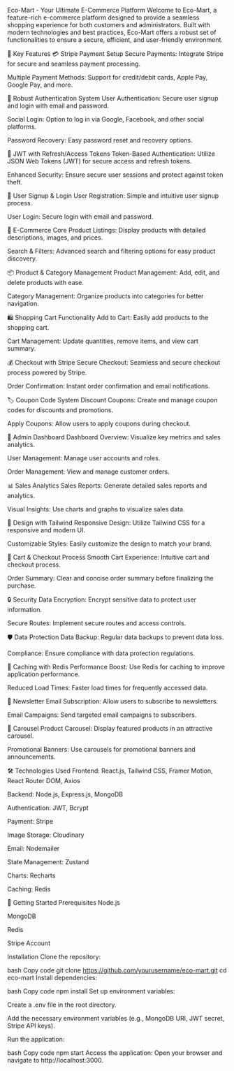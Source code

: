 Eco-Mart - Your Ultimate E-Commerce Platform
Welcome to Eco-Mart, a feature-rich e-commerce platform designed to provide a seamless shopping experience for both customers and administrators. Built with modern technologies and best practices, Eco-Mart offers a robust set of functionalities to ensure a secure, efficient, and user-friendly environment.

🌟 Key Features
💳 Stripe Payment Setup
Secure Payments: Integrate Stripe for secure and seamless payment processing.

Multiple Payment Methods: Support for credit/debit cards, Apple Pay, Google Pay, and more.

🔐 Robust Authentication System
User Authentication: Secure user signup and login with email and password.

Social Login: Option to log in via Google, Facebook, and other social platforms.

Password Recovery: Easy password reset and recovery options.

🔑 JWT with Refresh/Access Tokens
Token-Based Authentication: Utilize JSON Web Tokens (JWT) for secure access and refresh tokens.

Enhanced Security: Ensure secure user sessions and protect against token theft.

📝 User Signup & Login
User Registration: Simple and intuitive user signup process.

User Login: Secure login with email and password.

🛒 E-Commerce Core
Product Listings: Display products with detailed descriptions, images, and prices.

Search & Filters: Advanced search and filtering options for easy product discovery.

📦 Product & Category Management
Product Management: Add, edit, and delete products with ease.

Category Management: Organize products into categories for better navigation.

🛍️ Shopping Cart Functionality
Add to Cart: Easily add products to the shopping cart.

Cart Management: Update quantities, remove items, and view cart summary.

💰 Checkout with Stripe
Secure Checkout: Seamless and secure checkout process powered by Stripe.

Order Confirmation: Instant order confirmation and email notifications.

🏷️ Coupon Code System
Discount Coupons: Create and manage coupon codes for discounts and promotions.

Apply Coupons: Allow users to apply coupons during checkout.

👑 Admin Dashboard
Dashboard Overview: Visualize key metrics and sales analytics.

User Management: Manage user accounts and roles.

Order Management: View and manage customer orders.

📊 Sales Analytics
Sales Reports: Generate detailed sales reports and analytics.

Visual Insights: Use charts and graphs to visualize sales data.

🎨 Design with Tailwind
Responsive Design: Utilize Tailwind CSS for a responsive and modern UI.

Customizable Styles: Easily customize the design to match your brand.

🛒 Cart & Checkout Process
Smooth Cart Experience: Intuitive cart and checkout process.

Order Summary: Clear and concise order summary before finalizing the purchase.

🔒 Security
Data Encryption: Encrypt sensitive data to protect user information.

Secure Routes: Implement secure routes and access controls.

🛡️ Data Protection
Data Backup: Regular data backups to prevent data loss.

Compliance: Ensure compliance with data protection regulations.

🚀 Caching with Redis
Performance Boost: Use Redis for caching to improve application performance.

Reduced Load Times: Faster load times for frequently accessed data.

📰 Newsletter
Email Subscription: Allow users to subscribe to newsletters.

Email Campaigns: Send targeted email campaigns to subscribers.

🎠 Carousel
Product Carousel: Display featured products in an attractive carousel.

Promotional Banners: Use carousels for promotional banners and announcements.

🛠️ Technologies Used
Frontend: React.js, Tailwind CSS, Framer Motion, React Router DOM, Axios

Backend: Node.js, Express.js, MongoDB

Authentication: JWT, Bcrypt

Payment: Stripe

Image Storage: Cloudinary

Email: Nodemailer

State Management: Zustand

Charts: Recharts

Caching: Redis

🚀 Getting Started
Prerequisites
Node.js 

MongoDB 

Redis 

Stripe Account

Installation
Clone the repository:

bash
Copy code
git clone https://github.com/yourusername/eco-mart.git
cd eco-mart
Install dependencies:

bash
Copy code
npm install
Set up environment variables:

Create a .env file in the root directory.

Add the necessary environment variables (e.g., MongoDB URI, JWT secret, Stripe API keys).

Run the application:

bash
Copy code
npm start
Access the application:
Open your browser and navigate to http://localhost:3000.

